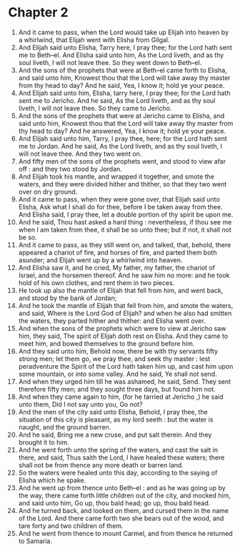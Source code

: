# Chapter 2

1. And it came to pass, when the Lord would take up Elijah into heaven by a whirlwind, that Elijah went with Elisha from Gilgal.
2. And Elijah said unto Elisha, Tarry here, I pray thee; for the Lord hath sent me to Beth–el. And Elisha said unto him, As the Lord liveth, and as thy soul liveth, I will not leave thee. So they went down to Beth–el.
3. And the sons of the prophets that were at Beth–el came forth to Elisha, and said unto him, Knowest thou that the Lord will take away thy master from thy head to day? And he said, Yea, I know it; hold ye your peace.
4. And Elijah said unto him, Elisha, tarry here, I pray thee; for the Lord hath sent me to Jericho. And he said, As the Lord liveth, and as thy soul liveth, I will not leave thee. So they came to Jericho.
5. And the sons of the prophets that were at Jericho came to Elisha, and said unto him, Knowest thou that the Lord will take away thy master from thy head to day? And he answered, Yea, I know it; hold ye your peace.
6. And Elijah said unto him, Tarry, I pray thee, here; for the Lord hath sent me to Jordan. And he said, As the Lord liveth, and as thy soul liveth, I will not leave thee. And they two went on.
7. And fifty men of the sons of the prophets went, and stood to view afar off : and they two stood by Jordan.
8. And Elijah took his mantle, and wrapped it together, and smote the waters, and they were divided hither and thither, so that they two went over on dry ground.
9. And it came to pass, when they were gone over, that Elijah said unto Elisha, Ask what I shall do for thee, before I be taken away from thee. And Elisha said, I pray thee, let a double portion of thy spirit be upon me.
10. And he said, Thou hast asked a hard thing : nevertheless, if thou see me when I am taken from thee, it shall be so unto thee; but if not, it shall not be so.
11. And it came to pass, as they still went on, and talked, that, behold, there appeared a chariot of fire, and horses of fire, and parted them both asunder; and Elijah went up by a whirlwind into heaven.
12. And Elisha saw it, and he cried, My father, my father, the chariot of Israel, and the horsemen thereof. And he saw him no more: and he took hold of his own clothes, and rent them in two pieces.
13. He took up also the mantle of Elijah that fell from him, and went back, and stood by the bank of Jordan;
14. And he took the mantle of Elijah that fell from him, and smote the waters, and said, Where is the Lord God of Elijah? and when he also had smitten the waters, they parted hither and thither: and Elisha went over.
15. And when the sons of the prophets which were to view at Jericho saw him, they said, The spirit of Elijah doth rest on Elisha. And they came to meet him, and bowed themselves to the ground before him.
16. And they said unto him, Behold now, there be with thy servants fifty strong men; let them go, we pray thee, and seek thy master : lest peradventure the Spirit of the Lord hath taken him up, and cast him upon some mountain, or into some valley. And he said, Ye shall not send.
17. And when they urged him till he was ashamed, he said, Send. They sent therefore fifty men; and they sought three days, but found him not.
18. And when they came again to him, (for he tarried at Jericho ,) he said unto them, Did I not say unto you, Go not?
19. And the men of the city said unto Elisha, Behold, I pray thee, the situation of this city is pleasant, as my lord seeth : but the water is naught, and the ground barren.
20. And he said, Bring me a new cruse, and put salt therein. And they brought it to him.
21. And he went forth unto the spring of the waters, and cast the salt in there, and said, Thus saith the Lord, I have healed these waters; there shall not be from thence any more death or barren land.
22. So the waters were healed unto this day, according to the saying of Elisha which he spake.
23. And he went up from thence unto Beth–el : and as he was going up by the way, there came forth little children out of the city, and mocked him, and said unto him, Go up, thou bald head; go up, thou bald head.
24. And he turned back, and looked on them, and cursed them in the name of the Lord. And there came forth two she bears out of the wood, and tare forty and two children of them.
25. And he went from thence to mount Carmel, and from thence he returned to Samaria.


